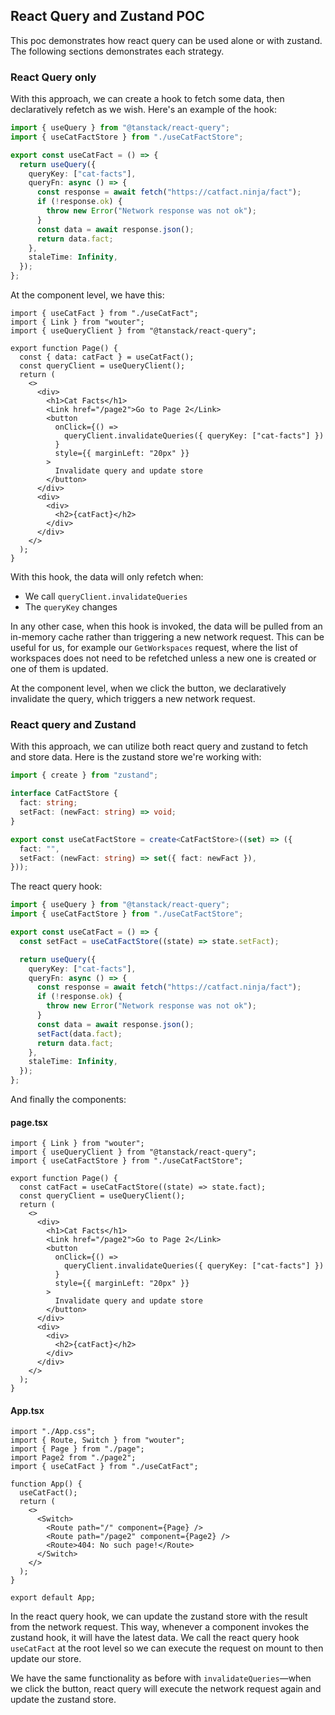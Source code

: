 ## React Query and Zustand POC

This poc demonstrates how react query can be used alone or with zustand. The following sections demonstrates each strategy.

### React Query only

With this approach, we can create a hook to fetch some data, then declaratively refetch as we wish. Here's an example of the hook:

```ts
import { useQuery } from "@tanstack/react-query";
import { useCatFactStore } from "./useCatFactStore";

export const useCatFact = () => {
  return useQuery({
    queryKey: ["cat-facts"],
    queryFn: async () => {
      const response = await fetch("https://catfact.ninja/fact");
      if (!response.ok) {
        throw new Error("Network response was not ok");
      }
      const data = await response.json();
      return data.fact;
    },
    staleTime: Infinity,
  });
};
```

At the component level, we have this:

```tsx
import { useCatFact } from "./useCatFact";
import { Link } from "wouter";
import { useQueryClient } from "@tanstack/react-query";

export function Page() {
  const { data: catFact } = useCatFact();
  const queryClient = useQueryClient();
  return (
    <>
      <div>
        <h1>Cat Facts</h1>
        <Link href="/page2">Go to Page 2</Link>
        <button
          onClick={() =>
            queryClient.invalidateQueries({ queryKey: ["cat-facts"] })
          }
          style={{ marginLeft: "20px" }}
        >
          Invalidate query and update store
        </button>
      </div>
      <div>
        <div>
          <h2>{catFact}</h2>
        </div>
      </div>
    </>
  );
}
```

With this hook, the data will only refetch when:
- We call `queryClient.invalidateQueries`
- The `queryKey` changes

In any other case, when this hook is invoked, the data will be pulled from an in-memory cache rather than triggering a new network request. This can be useful for us, for example our `GetWorkspaces` request, where the list of workspaces does not need to be refetched unless a new one is created or one of them is updated.

At the component level, when we click the button, we declaratively invalidate the query, which triggers a new network request.


### React query and Zustand

With this approach, we can utilize both react query and zustand to fetch and store data. Here is the zustand store we're working with:

```ts
import { create } from "zustand";

interface CatFactStore {
  fact: string;
  setFact: (newFact: string) => void;
}

export const useCatFactStore = create<CatFactStore>((set) => ({
  fact: "",
  setFact: (newFact: string) => set({ fact: newFact }),
}));
```

The react query hook:
```ts
import { useQuery } from "@tanstack/react-query";
import { useCatFactStore } from "./useCatFactStore";

export const useCatFact = () => {
  const setFact = useCatFactStore((state) => state.setFact);

  return useQuery({
    queryKey: ["cat-facts"],
    queryFn: async () => {
      const response = await fetch("https://catfact.ninja/fact");
      if (!response.ok) {
        throw new Error("Network response was not ok");
      }
      const data = await response.json();
      setFact(data.fact);
      return data.fact;
    },
    staleTime: Infinity,
  });
};
```
And finally the components:

#### page.tsx
```tsx
import { Link } from "wouter";
import { useQueryClient } from "@tanstack/react-query";
import { useCatFactStore } from "./useCatFactStore";

export function Page() {
  const catFact = useCatFactStore((state) => state.fact);
  const queryClient = useQueryClient();
  return (
    <>
      <div>
        <h1>Cat Facts</h1>
        <Link href="/page2">Go to Page 2</Link>
        <button
          onClick={() =>
            queryClient.invalidateQueries({ queryKey: ["cat-facts"] })
          }
          style={{ marginLeft: "20px" }}
        >
          Invalidate query and update store
        </button>
      </div>
      <div>
        <div>
          <h2>{catFact}</h2>
        </div>
      </div>
    </>
  );
}
```

#### App.tsx
```tsx
import "./App.css";
import { Route, Switch } from "wouter";
import { Page } from "./page";
import Page2 from "./page2";
import { useCatFact } from "./useCatFact";

function App() {
  useCatFact();
  return (
    <>
      <Switch>
        <Route path="/" component={Page} />
        <Route path="/page2" component={Page2} />
        <Route>404: No such page!</Route>
      </Switch>
    </>
  );
}

export default App;
```

In the react query hook, we can update the zustand store with the result from the network request. This way, whenever a component invokes the zustand hook, it will have the latest data. We call the react query hook `useCatFact` at the root level so we can execute the request on mount to then update our store.

We have the same functionality as before with `invalidateQueries`—when we click the button, react query will execute the network request again and update the zustand store.

